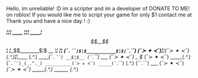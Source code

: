 Hello, im unreliable! :D im a scripter and im a developer of DONATE TO ME! on roblox! If you would like me to script your game for only $1 contact me at 
Thank you and have a nice day ! :)

______$¦$¦$¦$ ____ $¦$¦$¦$
____$¦$_____$$__$$_____$¦$
___$¦$________$$________$¦$
__ $¦$___________________$¦$
___$¦$__________________$¦$
_(¯`.´¯)$¦$___________$¦$(¯`.´¯)
(¯≻ ✦ ≺¯)$¦$_______$¦$(¯≻ ✦ ≺¯)
_(_.^._)____$¦$___$¦$____ (_.^._)
_____(¯`.´¯) __$¦$__ (¯`.´¯)
___ (¯≻ ✦ ≺¯) _ $_ (¯≻ ✦ ≺¯)
_____(_.^._) (¯`.´¯)_(_.^._)
__________(¯≻ ✦ ≺¯)
_____(¯`.´¯) (_.^._) (¯`.´¯)
___ (¯≻ ✦ ≺¯) ____(¯≻ ✦ ≺¯)
_____(_.^._) ______ (_.^._)
